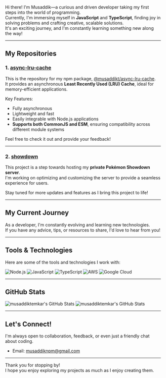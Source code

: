 Hi there! I'm Musaddik—a curious and driven developer taking my first steps into the world of programming.  
Currently, I'm immersing myself in **JavaScript** and **TypeScript**, finding joy in solving problems and crafting creative, scalable solutions.  
It's an exciting journey, and I'm constantly learning something new along the way!

---

## My Repositories

### 1. [async-lru-cache](https://github.com/musaddiktemkar/async-lru-cache)
This is the repository for my npm package, [@musaddikt/async-lru-cache](https://www.npmjs.com/package/@musaddikt/async-lru-cache).  
It provides an asynchronous **Least Recently Used (LRU) Cache**, ideal for memory-efficient applications.  

Key Features:
- Fully asynchronous
- Lightweight and fast
- Easily integrable with Node.js applications
- **Supports both CommonJS and ESM**, ensuring compatibility across different module systems  

Feel free to check it out and provide your feedback!

---

### 2. [showdown](https://github.com/musaddiktemkar/showdown)
This project is a step towards hosting my **private Pokémon Showdown server**.  
I'm working on optimizing and customizing the server to provide a seamless experience for users.  

Stay tuned for more updates and features as I bring this project to life!

---

## My Current Journey
As a developer, I'm constantly evolving and learning new technologies.  
If you have any advice, tips, or resources to share, I'd love to hear from you!

---

## Tools & Technologies
Here are some of the tools and technologies I work with:

![Node.js](https://img.shields.io/badge/Node.js-339933?style=for-the-badge&logo=nodedotjs&logoColor=white)
![JavaScript](https://img.shields.io/badge/JavaScript-F7DF1E?style=for-the-badge&logo=javascript&logoColor=black)
![TypeScript](https://img.shields.io/badge/TypeScript-3178C6?style=for-the-badge&logo=typescript&logoColor=white)
![AWS](https://img.shields.io/badge/AWS-232F3E?style=for-the-badge&logo=amazonaws&logoColor=white)
![Google Cloud](https://img.shields.io/badge/Google%20Cloud-4285F4?style=for-the-badge&logo=googlecloud&logoColor=white)

---


## GitHub Stats
<img src="https://github-readme-stats.vercel.app/api?username=musaddiktemkar&theme=tokyonight&show_icons=true&hide_border=true&count_private=true" alt="musaddiktemkar's GitHub Stats" />

<img src="https://github-readme-stats.vercel.app/api/top-langs/?username=musaddiktemkar&theme=tokyonight&show_icons=true&hide_border=true&layout=compact" alt="musaddiktemkar's GitHub Stats" />

---

## Let's Connect!
I'm always open to collaboration, feedback, or even just a friendly chat about coding.  
* Email: musaddiknpm@gmail.com

---

Thank you for stopping by!  
I hope you enjoy exploring my projects as much as I enjoy creating them.
